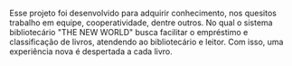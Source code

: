 Esse projeto foi desenvolvido para adquirir conhecimento, nos quesitos trabalho em equipe, cooperatividade, dentre outros. No qual o sistema bibliotecário "THE NEW WORLD" busca facilitar o empréstimo e
classificação de livros, atendendo ao bibliotecário e leitor. Com isso, uma experiência nova é despertada a cada livro. 
